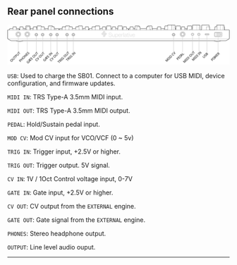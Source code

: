 ## Rear panel connections

![FIGURE 1.1](assets/sb01-back.svg)

<article>

`USB`: Used to charge the SB01. Connect to a computer for USB MIDI, device configuration, and firmware updates.

`MIDI IN`: TRS Type-A 3.5mm MIDI input.

`MIDI OUT`: TRS Type-A 3.5mm MIDI output.

`PEDAL`: Hold/Sustain pedal input.

`MOD CV`: Mod CV input for VCO/VCF (0 ~ 5v)

`TRIG IN`: Trigger input, +2.5V or higher.

`TRIG OUT`: Trigger output. 5V signal.

`CV IN`: 1V / 1Oct Control voltage input, 0-7V

`GATE IN`: Gate input, +2.5V or higher.

`CV OUT`: CV output from the `EXTERNAL` engine.

`GATE OUT`: Gate signal from the `EXTERNAL` engine.

`PHONES`: Stereo headphone output.

`OUTPUT`: Line level audio ouput.

</article>

---
